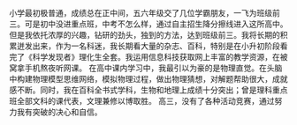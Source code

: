 小学最初极普通，成绩总在正中间，五六年级交了几位学霸朋友，一飞为班级前三。可是初中没进重点班，中考不怎么样，通过自主招生降分擦线进入这所高中。但是我依托浓厚的兴趣，钻研的劲头，独到的方法，达到班级前三。我将长期的积累迸发出来，作为一名科迷，我长期看大量的杂志、百科，特别是在小升初阶段看完了《科学发现者》理化生全套。我运用信息科技获取网上丰富的教学资源，在被窝拿手机熬夜听网课。
在高中课内学习中，我最引以为豪的是物理直觉。在头脑中构建物理模型思维网络，模拟物理过程，做出物理猜想，对解题帮助很大，成就感不断。同时，我在百科全书式学科，生物和地理上成绩十分突出；曾是理科重点班全部文科的课代表，文理兼修以博取胜。
高三，没有了各种活动竞赛，通过努力我有突破的决心和自信。
